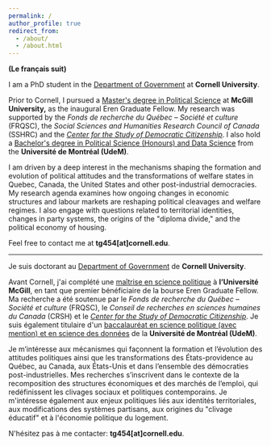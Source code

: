 ```yaml
---
permalink: /
author_profile: true
redirect_from: 
  - /about/
  - /about.html
---
```


**(Le français suit)**

I am a PhD student in the [Department of Government](https://government.cornell.edu/thomas-gareau-paquette-0) at **Cornell University**.

Prior to Cornell, I pursued a [Master's degree in Political Science](https://www.mcgill.ca/politicalscience/grad/admissions/ma) at **McGill University,** as the inaugural Eren Graduate Fellow. My research was supported by the *Fonds de recherche du Québec – Société et culture* (FRQSC), the *Social Sciences and Humanities Research Council of Canada* (SSHRC) and the *[Center for the Study of Democratic Citizenship](https://csdc-cecd.ca/alumni/)*. I also hold a [Bachelor's degree in Political Science (Honours) and Data Science](https://pol.umontreal.ca/programmes-cours/premier-cycle/baccalaureat-science-politique/) from the **Université de Montréal (UdeM)**.

I am driven by a deep interest in the mechanisms shaping the formation and evolution of political attitudes and the transformations of welfare states in Quebec, Canada, the United States and other post-industrial democracies. My research agenda examines how ongoing changes in economic structures and labour markets are reshaping political cleavages and welfare regimes. I also engage with questions related to territorial identities, changes in party systems, the origins of the "diploma divide," and the political economy of housing.

Feel free to contact me at **tg454[at]cornell.edu**.

---

Je suis doctorant au [Department of Government](https://government.cornell.edu/thomas-gareau-paquette-0) de **Cornell University**.

Avant Cornell, j'ai complété une [maîtrise en science politique](https://www.mcgill.ca/politicalscience/grad/admissions/ma) à **l’Université McGill**, en tant que premier bénéficiaire de la bourse Eren Graduate Fellow. Ma recherche a été soutenue par le *Fonds de recherche du Québec – Société et culture* (FRQSC), le *Conseil de recherches en sciences humaines du Canada* (CRSH) et le *[Center for the Study of Democratic Citizenship](https://csdc-cecd.ca/alumni/)*. Je suis également titulaire d'un [baccalauréat en science politique (avec mention) et en science des données](https://pol.umontreal.ca/programmes-cours/premier-cycle/baccalaureat-science-politique/) de la **Université de Montréal (UdeM)**.

Je m’intéresse aux mécanismes qui façonnent la formation et l’évolution des attitudes politiques ainsi que les transformations des États-providence au Québec, au Canada, aux États-Unis et dans l’ensemble des démocraties post-industrielles. Mes recherches s’inscrivent dans le contexte de la recomposition des structures économiques et des marchés de l’emploi, qui redéfinissent les clivages sociaux et politiques contemporains. Je m'intéresse également aux enjeux politiques liés aux identités territoriales, aux modifications des systèmes partisans, aux origines du "clivage éducatif" et à l'économie politique du logement. 

N'hésitez pas à me contacter: **tg454[at]cornell.edu**.
